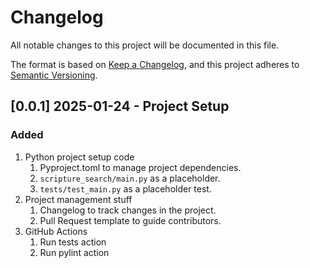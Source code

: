 # Changelog

All notable changes to this project will be documented in this file.

The format is based on [Keep a Changelog](https://keepachangelog.com/en/1.1.0/),
and this project adheres to [Semantic Versioning](https://semver.org/spec/v2.0.0.html).

## [0.0.1] 2025-01-24 - Project Setup

### Added
1. Python project setup code
   1. Pyproject.toml to manage project dependencies.
   2. `scripture_search/main.py` as a placeholder.
   3. `tests/test_main.py` as a placeholder test.
2. Project management stuff
   1. Changelog to track changes in the project.
   2. Pull Request template to guide contributors.
3. GitHub Actions
   1. Run tests action
   2. Run pylint action

